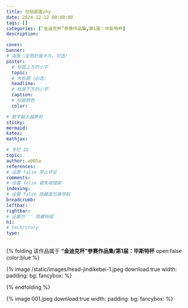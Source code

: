 ```yaml
---
title: 创培部逢zhy
date: 2024-12-12 00:00:00
tags: []
categories: [“金迪克杯”参赛作品集,第1届：毕斯特杯]
description: 

cover: 
banner:
# 海报（全图封面卡片，可选）
poster:
  # 标题上方的小字
  topic:
  # 大标题（必选）
  headline:
  # 标题下方的小字
  caption:
  # 标题颜色
  color:

# 数字越大越靠前
sticky:
mermaid:
katex: 
mathjax: 

# 专栏 ID
topic: 
author: a005a
references:
# 设置 false 禁止评论
comments: 
# 设置 false 避免被搜索
indexing: 
# 设置 false 隐藏面包屑导航
breadcrumb: 
leftbar: 
rightbar:
# 设置为 '' 隐藏标题
h1: 
# tech/story
type: 
---
```


{% folding 该作品属于 **“金迪克杯”参赛作品集/第1届：毕斯特杯** open:false color:blue %}

  {% image /static/images/head-jindikebei-1.jpeg download:true width: padding: bg: fancybox: %}
  
{% endfolding %}

{% image 001.jpeg download:true width: padding: bg: fancybox: %}

